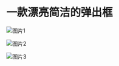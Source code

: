 # 一款漂亮简洁的弹出框

![图片1](http://ww2.sinaimg.cn/large/65e4f1e6gw1f7l3xhdxy5j20b40jqgm5.jpg)

![图片2](http://ww4.sinaimg.cn/large/65e4f1e6gw1f7l3xi0ezfj20b40jqq3i.jpg)

![图片3](http://ww4.sinaimg.cn/large/65e4f1e6gw1f7l3xilbr4j20b40jq74x.jpg)
